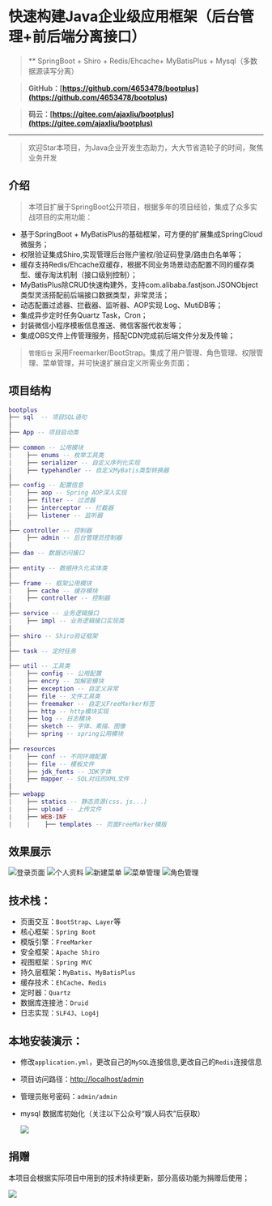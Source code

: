 # 快速构建Java企业级应用框架（后台管理+前后端分离接口）
>** SpringBoot + Shiro + Redis/Ehcache+ MyBatisPlus + Mysql（多数据源读写分离）


> **GitHub：[https://github.com/4653478/bootplus](https://github.com/4653478/bootplus)**

> **码云：[https://gitee.com/ajaxliu/bootplus](https://gitee.com/ajaxliu/bootplus)**


------------------

> 欢迎Star本项目，为Java企业开发生态助力，大大节省造轮子的时间，聚焦业务开发

## 介绍

> 本项目扩展于SpringBoot公开项目，根据多年的项目经验，集成了众多实战项目的实用功能：
- 基于SpringBoot + MyBatisPlus的基础框架，可方便的扩展集成SpringCloud微服务；
- 权限验证集成Shiro,实现管理后台账户鉴权/验证码登录/路由白名单等；
- 缓存支持Redis/Ehcache双缓存，根据不同业务场景动态配置不同的缓存类型、缓存淘汰机制（接口级别控制）；
- MyBatisPlus除CRUD快速构建外，支持com.alibaba.fastjson.JSONObject类型灵活搭配前后端接口数据类型，非常灵活；
- 动态配置过滤器、拦截器、监听器、AOP实现 Log、MutiDB等；
- 集成异步定时任务Quartz Task，Cron；
- 封装微信小程序模板信息推送、微信客服代收发等；
- 集成OBS文件上传管理服务，搭配CDN完成前后端文件分发及传输；

> `管理后台` 采用Freemarker/BootStrap。集成了用户管理、角色管理、权限管理、菜单管理，并可快速扩展自定义所需业务页面；

## 项目结构

```lua
bootplus
├── sql  -- 项目SQL语句
│
├── App -- 项目启动类
│
├── common -- 公用模块
|    ├── enums -- 枚举工具类
|    ├── serializer -- 自定义序列化实现
|    ├── typehandler -- 自定义MyBatis类型转换器
│
├── config -- 配置信息
|    ├── aop -- Spring AOP深入实现
|    ├── filter -- 过滤器
|    ├── interceptor -- 拦截器
|    ├── listener -- 监听器
│
├── controller -- 控制器
|    ├── admin -- 后台管理员控制器
│
├── dao -- 数据访问接口
│
├── entity -- 数据持久化实体类
│
├── frame -- 框架公用模块
|    ├── cache -- 缓存模块
|    ├── controller -- 控制器
│
├── service -- 业务逻辑接口
|    ├── impl -- 业务逻辑接口实现类
│
├── shiro -- Shiro验证框架
│
├── task -- 定时任务
│
├── util -- 工具类
|    ├── config -- 公用配置
|    ├── encry -- 加解密模块
|    ├── exception -- 自定义异常
|    ├── file -- 文件工具类
|    ├── freemaker -- 自定义FreeMarker标签
|    ├── http -- http模块实现
|    ├── log -- 日志模块
|    ├── sketch -- 字体、素描、图像
|    ├── spring -- spring公用模块
│
├── resources
|    ├── conf -- 不同环境配置
|    ├── file -- 模板文件
|    ├── jdk_fonts -- JDK字体
|    ├── mapper -- SQL对应的XML文件
│
├── webapp
|    ├── statics -- 静态资源(css、js...)
|    ├── upload -- 上传文件
|    ├── WEB-INF
|    |    ├── templates -- 页面FreeMarker模版
```



## 效果展示
![](./examples/images/aa00.png "登录页面")
![](./examples/images/aa01.png "个人资料")
![](./examples/images/aa02.png "新建菜单")
![](./examples/images/aa03.png "菜单管理")
![](./examples/images/aa04.png "角色管理")


## 技术栈：
- 页面交互：`BootStrap`、`Layer`等
- 核心框架：`Spring Boot `
- 模版引擎：`FreeMarker`
- 安全框架：`Apache Shiro`
- 视图框架：`Spring MVC`
- 持久层框架：`MyBatis`、`MyBatisPlus`
- 缓存技术：`EhCache`、`Redis`
- 定时器：`Quartz`
- 数据库连接池：`Druid`
- 日志实现：`SLF4J`、`Log4j`



## 本地安装演示：
- 修改`application.yml`，更改自己的`MySQL`连接信息,更改自己的`Redis`连接信息
- 项目访问路径：[http://localhost/admin](http://localhost/admin/)
- 管理员账号密码：`admin/admin`
- mysql 数据库初始化（关注以下公众号“娱人码农”后获取）
  
  ![](./examples/images/yrmn.jpg)

## 捐赠
本项目会根据实际项目中用到的技术持续更新，部分高级功能为捐赠后使用；

![](./examples/images/zs.png)
